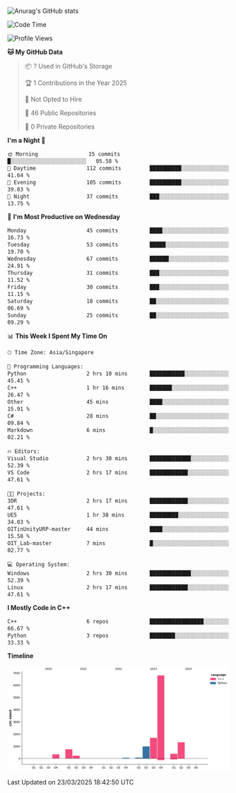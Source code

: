 ![Anurag's GitHub stats](https://github-readme-stats.vercel.app/api?username=OnePointFive99&show_icons=true&theme=transparent)

<!--START_SECTION:waka-->
![Code Time](http://img.shields.io/badge/Code%20Time-225%20hrs%204%20mins-blue)

![Profile Views](http://img.shields.io/badge/Profile%20Views-0-blue)

**🐱 My GitHub Data** 

> 📦 ? Used in GitHub's Storage 
 > 
> 🏆 1 Contributions in the Year 2025
 > 
> 🚫 Not Opted to Hire
 > 
> 📜 46 Public Repositories 
 > 
> 🔑 0 Private Repositories 
 > 
**I'm a Night 🦉** 

```text
🌞 Morning                15 commits          █░░░░░░░░░░░░░░░░░░░░░░░░   05.58 % 
🌆 Daytime                112 commits         ██████████░░░░░░░░░░░░░░░   41.64 % 
🌃 Evening                105 commits         ██████████░░░░░░░░░░░░░░░   39.03 % 
🌙 Night                  37 commits          ███░░░░░░░░░░░░░░░░░░░░░░   13.75 % 
```
📅 **I'm Most Productive on Wednesday** 

```text
Monday                   45 commits          ████░░░░░░░░░░░░░░░░░░░░░   16.73 % 
Tuesday                  53 commits          █████░░░░░░░░░░░░░░░░░░░░   19.70 % 
Wednesday                67 commits          ██████░░░░░░░░░░░░░░░░░░░   24.91 % 
Thursday                 31 commits          ███░░░░░░░░░░░░░░░░░░░░░░   11.52 % 
Friday                   30 commits          ███░░░░░░░░░░░░░░░░░░░░░░   11.15 % 
Saturday                 18 commits          ██░░░░░░░░░░░░░░░░░░░░░░░   06.69 % 
Sunday                   25 commits          ██░░░░░░░░░░░░░░░░░░░░░░░   09.29 % 
```


📊 **This Week I Spent My Time On** 

```text
🕑︎ Time Zone: Asia/Singapore

💬 Programming Languages: 
Python                   2 hrs 10 mins       ███████████░░░░░░░░░░░░░░   45.41 % 
C++                      1 hr 16 mins        ███████░░░░░░░░░░░░░░░░░░   26.47 % 
Other                    45 mins             ████░░░░░░░░░░░░░░░░░░░░░   15.91 % 
C#                       28 mins             ██░░░░░░░░░░░░░░░░░░░░░░░   09.84 % 
Markdown                 6 mins              █░░░░░░░░░░░░░░░░░░░░░░░░   02.21 % 

🔥 Editors: 
Visual Studio            2 hrs 30 mins       █████████████░░░░░░░░░░░░   52.39 % 
VS Code                  2 hrs 17 mins       ████████████░░░░░░░░░░░░░   47.61 % 

🐱‍💻 Projects: 
3DR                      2 hrs 17 mins       ████████████░░░░░░░░░░░░░   47.61 % 
UE5                      1 hr 38 mins        █████████░░░░░░░░░░░░░░░░   34.03 % 
OITinUnityURP-master     44 mins             ████░░░░░░░░░░░░░░░░░░░░░   15.58 % 
OIT_Lab-master           7 mins              █░░░░░░░░░░░░░░░░░░░░░░░░   02.77 % 

💻 Operating System: 
Windows                  2 hrs 30 mins       █████████████░░░░░░░░░░░░   52.39 % 
Linux                    2 hrs 17 mins       ████████████░░░░░░░░░░░░░   47.61 % 
```

**I Mostly Code in C++** 

```text
C++                      6 repos             █████████████████░░░░░░░░   66.67 % 
Python                   3 repos             ████████░░░░░░░░░░░░░░░░░   33.33 % 
```



**Timeline**

![Lines of Code chart](https://raw.githubusercontent.com/OnePointFive99/OnePointFive99/main/assets/bar_graph.png)


 Last Updated on 23/03/2025 18:42:50 UTC
<!--END_SECTION:waka-->

  
